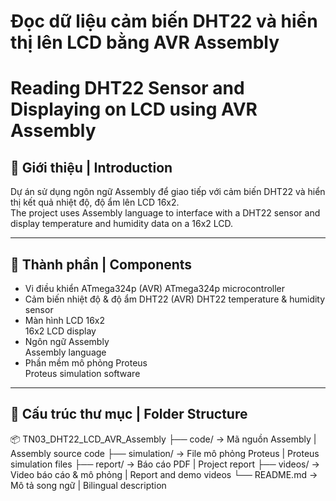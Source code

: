 # Đọc dữ liệu cảm biến DHT22 và hiển thị lên LCD bằng AVR Assembly  
# Reading DHT22 Sensor and Displaying on LCD using AVR Assembly

## 🧠 Giới thiệu | Introduction

Dự án sử dụng ngôn ngữ Assembly để giao tiếp với cảm biến DHT22 và hiển thị kết quả nhiệt độ, độ ẩm lên LCD 16x2.  
The project uses Assembly language to interface with a DHT22 sensor and display temperature and humidity data on a 16x2 LCD.

---

## 🧰 Thành phần | Components

- Vi điều khiển ATmega324p (AVR)
  ATmega324p microcontroller 
- Cảm biến nhiệt độ & độ ẩm DHT22  (AVR)
  DHT22 temperature & humidity sensor  
- Màn hình LCD 16x2  
  16x2 LCD display
- Ngôn ngữ Assembly  
  Assembly language  
- Phần mềm mô phỏng Proteus  
  Proteus simulation software  
---

## 📁 Cấu trúc thư mục | Folder Structure
📦 TN03_DHT22_LCD_AVR_Assembly
├── code/ → Mã nguồn Assembly | Assembly source code
├── simulation/ → File mô phỏng Proteus | Proteus simulation files
├── report/ → Báo cáo PDF | Project report
├── videos/ → Video báo cáo & mô phỏng | Report and demo videos
└── README.md → Mô tả song ngữ | Bilingual description

